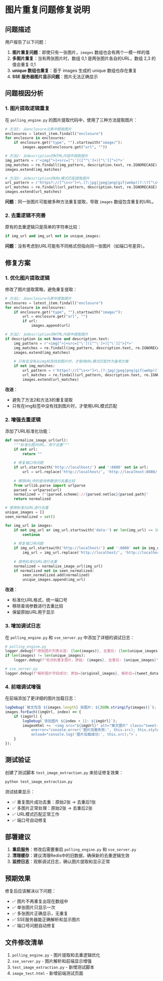 # 图片重复问题修复说明

## 问题描述

用户报告了以下问题：

1. **图片重复问题**：即使只有一张图片，`images` 数组也会有两个一模一样的值
2. **多图片重复**：当有两张图片时，数组 0,1 是两张图片各自的URL，数组 2,3 的值会重复 0,1
3. **unique 数组也重复**：基于 images 生成的 unique 数组也存在重复
4. **SSE 服务器图片显示问题**：图片无法正确显示

## 问题根因分析

### 1. 图片提取逻辑重复

在 `polling_engine.py` 的图片提取代码中，使用了三种方法提取图片：

```python
# 方法1: 从enclosure元素中提取图片
enclosures = latest_item.findall("enclosure")
for enclosure in enclosures:
    if enclosure.get("type", "").startswith("image/"):
        images.append(enclosure.get("url", ""))

# 方法2: 从description的HTML内容中提取图片
img_pattern = r'<img[^>]+src=["\']([^"\']+)["\'][^>]*>'
img_matches = re.findall(img_pattern, description.text, re.IGNORECASE)
images.extend(img_matches)

# 方法3: 从description的URL模式匹配提取图片
url_pattern = r'https?://[^\s<>"]+\.(?:jpg|jpeg|png|gif|webp)(?:\?[^\s<>"]*)?'
url_matches = re.findall(url_pattern, description.text, re.IGNORECASE)
images.extend(url_matches)
```

**问题**：同一张图片可能被多种方法重复提取，导致 `images` 数组包含重复的URL。

### 2. 去重逻辑不完善

原有的去重逻辑只是简单的字符串比较：

```python
if img_url and img_url not in unique_images:
```

**问题**：没有考虑到URL可能有不同格式但指向同一张图片（如端口号差异）。

## 修复方案

### 1. 优化图片提取逻辑

修改了图片提取策略，避免重复提取：

```python
# 方法1: 从enclosure元素中提取图片
enclosures = latest_item.findall("enclosure")
for enclosure in enclosures:
    if enclosure.get("type", "").startswith("image/"):
        url = enclosure.get("url", "")
        if url:
            images.append(url)

# 方法2: 从description的HTML内容中提取图片
if description is not None and description.text:
    img_pattern = r'<img[^>]+src=["\']([^"\']+)["\'][^>]*>'
    img_matches = re.findall(img_pattern, description.text, re.IGNORECASE)
    images.extend(img_matches)
    
    # 只有在没有从img标签找到图片时，才使用URL模式匹配作为备用方案
    if not img_matches:
        url_pattern = r'https?://[^\s<>"]+\.(?:jpg|jpeg|png|gif|webp)(?:\?[^\s<>"]*)?'
        url_matches = re.findall(url_pattern, description.text, re.IGNORECASE)
        images.extend(url_matches)
```

**改进**：
- 避免了方法2和方法3的重复提取
- 只有在img标签中没有找到图片时，才使用URL模式匹配

### 2. 增强去重逻辑

添加了URL标准化功能：

```python
def normalize_image_url(url):
    """标准化图片URL，用于去重"""
    if not url:
        return ""
    
    # 修复端口号问题
    if url.startswith('http://localhost/') and ':8080' not in url:
        url = url.replace('http://localhost/', 'http://localhost:8080/')
    
    # 移除URL中的查询参数进行去重比较
    from urllib.parse import urlparse
    parsed = urlparse(url)
    normalized = f"{parsed.scheme}://{parsed.netloc}{parsed.path}"
    return normalized

# 使用标准化URL进行去重
unique_images = []
seen_normalized = set()

for img_url in images:
    if not img_url or img_url.startswith('data:') or len(img_url) <= 10:
        continue
    
    # 修复端口号问题
    if img_url.startswith('http://localhost/') and ':8080' not in img_url:
        img_url = img_url.replace('http://localhost/', 'http://localhost:8080/')
    
    # 使用标准化URL进行去重
    normalized = normalize_image_url(img_url)
    if normalized not in seen_normalized:
        seen_normalized.add(normalized)
        unique_images.append(img_url)
```

**改进**：
- 标准化URL格式，统一端口号
- 移除查询参数进行去重比较
- 保留原始URL用于显示

### 3. 增加调试日志

在 `polling_engine.py` 和 `sse_server.py` 中添加了详细的调试日志：

```python
# polling_engine.py
logger.debug(f"原始图片列表长度: {len(images)}, 去重后: {len(unique_images)}")
if len(images) != len(unique_images):
    logger.debug(f"检测到重复图片，原始: {images}, 去重后: {unique_images}")

# sse_server.py
logger.debug(f"解析图片字段成功: 原始={original_images}, 解析后={tweet_data['images']}")
```

### 4. 前端调试增强

在前端添加了更详细的图片加载日志：

```javascript
logDebug(`推文包含 ${images.length} 张图片: ${JSON.stringify(images)}`);
images.forEach((imgUrl, index) => {
    if (imgUrl) {
        logDebug(`添加图片 ${index + 1}: ${imgUrl}`);
        imagesHtml += `<img src="${imgUrl}" alt="推文图片" class="tweet-image" loading="lazy" 
            onerror="console.error('图片加载失败:', this.src); this.style.display='none';" 
            onload="console.log('图片加载成功:', this.src);">`;
    }
});
```

## 测试验证

创建了测试脚本 `test_image_extraction.py` 来验证修复效果：

```bash
python test_image_extraction.py
```

测试结果显示：
- ✅ 重复图片成功去重：原始2张 → 去重后1张
- ✅ 多图片正常处理：原始2张 → 去重后2张
- ✅ URL模式匹配正常工作
- ✅ 端口号自动修复

## 部署建议

1. **重启服务**：修改后需要重启 `polling_engine.py` 和 `sse_server.py`
2. **清理缓存**：建议清理Redis中的旧数据，确保新的去重逻辑生效
3. **监控日志**：观察调试日志，确认图片提取和显示正常

## 预期效果

修复后应该解决以下问题：
- ✅ 图片不再重复出现在数组中
- ✅ 单张图片只显示一次
- ✅ 多张图片正确显示，无重复
- ✅ SSE服务器能正确解析和显示图片
- ✅ 端口号问题自动修复

## 文件修改清单

1. `polling_engine.py` - 图片提取和去重逻辑优化
2. `sse_server.py` - 图片解析和前端显示增强
3. `test_image_extraction.py` - 新增测试脚本
4. `image_test.html` - 新增前端测试页面
